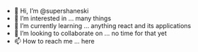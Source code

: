 - 👋 Hi, I’m @supershaneski
- 👀 I’m interested in ... many things
- 🌱 I’m currently learning ... anything react and its applications
- 💞️ I’m looking to collaborate on ... no time for that yet
- 📫 How to reach me ... here

<!---
supershaneski/supershaneski is a ✨ special ✨ repository because its `README.md` (this file) appears on your GitHub profile.
You can click the Preview link to take a look at your changes.
--->
